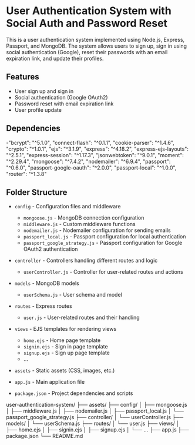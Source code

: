 # User Authentication System with Social Auth and Password Reset

This is a user authentication system implemented using Node.js, Express, Passport, and MongoDB. The system allows users to sign up, sign in using social authentication (Google), reset their passwords with an email expiration link, and update their profiles.

## Features

- User sign up and sign in
- Social authentication (Google OAuth2)
- Password reset with email expiration link
- User profile update
## Dependencies

   -"bcrypt": "^5.1.0",
    "connect-flash": "^0.1.1",
    "cookie-parser": "^1.4.6",
    "crypto": "^1.0.1",
    "ejs": "^3.1.9",
    "express": "^4.18.2",
    "express-ejs-layouts": "^2.5.1",
    "express-session": "^1.17.3",
    "jsonwebtoken": "^9.0.1",
    "moment": "^2.29.4",
    "mongoose": "^7.4.2",
    "nodemailer": "^6.9.4",
    "passport": "^0.6.0",
    "passport-google-oauth": "^2.0.0",
    "passport-local": "^1.0.0",
    "router": "^1.3.8"

## Folder Structure

- `config` - Configuration files and middleware
  - `mongoose.js` - MongoDB connection configuration
  - `middleware.js` - Custom middleware functions
  - `nodemailer.js` - Nodemailer configuration for sending emails
  - `passport_local.js` - Passport configuration for local authentication
  - `passport_google_strategy.js` - Passport configuration for Google OAuth2 authentication
  
- `controller` - Controllers handling different routes and logic
  - `userController.js` - Controller for user-related routes and actions
  
- `models` - MongoDB models
  - `userSchema.js` - User schema and model
  
- `routes` - Express routes
  - `user.js` - User-related routes and their handling
  
- `views` - EJS templates for rendering views
  - `home.ejs` - Home page template
  - `signin.ejs` - Sign in page template
  - `signup.ejs` - Sign up page template
  - ...

- `assets` - Static assets (CSS, images, etc.)

- `app.js` - Main application file

- `package.json` - Project dependencies and scripts


user-authentication-system/
├── assets/
├── config/
│   ├── mongoose.js
│   ├── middleware.js
│   ├── nodemailer.js
│   ├── passport_local.js
│   └── passport_google_strategy.js
├── controller/
│   └── userController.js
├── models/
│   └── userSchema.js
├── routes/
│   └── user.js
├── views/
│   ├── home.ejs
│   ├── signin.ejs
│   ├── signup.ejs
│   └── ...
├── app.js
├── package.json
└── README.md

